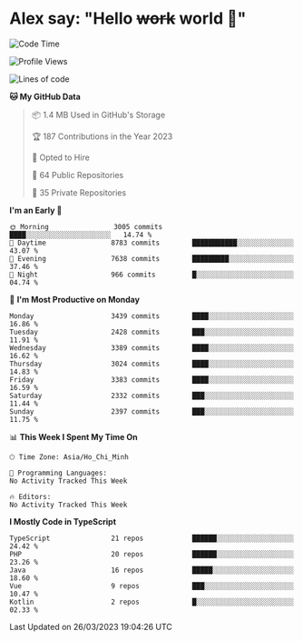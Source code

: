 # Alex say: "Hello ~~work~~ world 🐾"

<!--START_SECTION:waka-->
![Code Time](http://img.shields.io/badge/Code%20Time-839%20hrs%205%20mins-blue)

![Profile Views](http://img.shields.io/badge/Profile%20Views-1-blue)

![Lines of code](https://img.shields.io/badge/From%20Hello%20World%20I%27ve%20Written-41.9%20million%20lines%20of%20code-blue)

**🐱 My GitHub Data** 

> 📦 1.4 MB Used in GitHub's Storage 
 > 
> 🏆 187 Contributions in the Year 2023
 > 
> 💼 Opted to Hire
 > 
> 📜 64 Public Repositories 
 > 
> 🔑 35 Private Repositories 
 > 
**I'm an Early 🐤** 

```text
🌞 Morning                3005 commits        ████░░░░░░░░░░░░░░░░░░░░░   14.74 % 
🌆 Daytime                8783 commits        ███████████░░░░░░░░░░░░░░   43.07 % 
🌃 Evening                7638 commits        █████████░░░░░░░░░░░░░░░░   37.46 % 
🌙 Night                  966 commits         █░░░░░░░░░░░░░░░░░░░░░░░░   04.74 % 
```
📅 **I'm Most Productive on Monday** 

```text
Monday                   3439 commits        ████░░░░░░░░░░░░░░░░░░░░░   16.86 % 
Tuesday                  2428 commits        ███░░░░░░░░░░░░░░░░░░░░░░   11.91 % 
Wednesday                3389 commits        ████░░░░░░░░░░░░░░░░░░░░░   16.62 % 
Thursday                 3024 commits        ████░░░░░░░░░░░░░░░░░░░░░   14.83 % 
Friday                   3383 commits        ████░░░░░░░░░░░░░░░░░░░░░   16.59 % 
Saturday                 2332 commits        ███░░░░░░░░░░░░░░░░░░░░░░   11.44 % 
Sunday                   2397 commits        ███░░░░░░░░░░░░░░░░░░░░░░   11.75 % 
```


📊 **This Week I Spent My Time On** 

```text
🕑︎ Time Zone: Asia/Ho_Chi_Minh

💬 Programming Languages: 
No Activity Tracked This Week

🔥 Editors: 
No Activity Tracked This Week
```

**I Mostly Code in TypeScript** 

```text
TypeScript               21 repos            ██████░░░░░░░░░░░░░░░░░░░   24.42 % 
PHP                      20 repos            ██████░░░░░░░░░░░░░░░░░░░   23.26 % 
Java                     16 repos            █████░░░░░░░░░░░░░░░░░░░░   18.60 % 
Vue                      9 repos             ███░░░░░░░░░░░░░░░░░░░░░░   10.47 % 
Kotlin                   2 repos             █░░░░░░░░░░░░░░░░░░░░░░░░   02.33 % 
```




 Last Updated on 26/03/2023 19:04:26 UTC
<!--END_SECTION:waka-->
